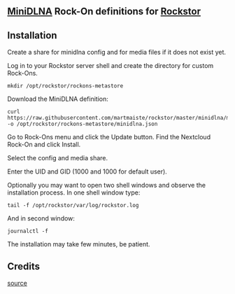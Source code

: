 ## [MiniDLNA](https://github.com/azatoth/minidlna) Rock-On definitions for [Rockstor](https://rockstor.com)

## Installation

Create a share for minidlna config and for media files if it does not exist yet.

Log in to your Rockstor server shell and create the directory for custom Rock-Ons.
```
mkdir /opt/rockstor/rockons-metastore
```

Download the MiniDLNA definition:
```
curl https://raw.githubusercontent.com/martmaiste/rockstor/master/minidlna/minidlna.json -o /opt/rockstor/rockons-metastore/minidlna.json
```

Go to Rock-Ons menu and click the Update button. Find the Nextcloud Rock-On and click Install.

Select the config and media share.

Enter the UID and GID (1000 and 1000 for default user).

Optionally you may want to open two shell windows and observe the installation process.
In one shell window type:
```
tail -f /opt/rockstor/var/log/rockstor.log
```
And in second window:
```
journalctl -f
```
   
The installation may take few minutes, be patient.


## Credits

[source](https://forum.rockstor.com/t/trouble-with-my-own-rockons/2134)
